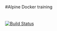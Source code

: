 #Alpine Docker training
#
[![Build Status](http://192.168.56.9:8080/job/alpine-pipeline/badge/icon)](http://192.168.56.9:8080/job/alpine-pipeline/)
